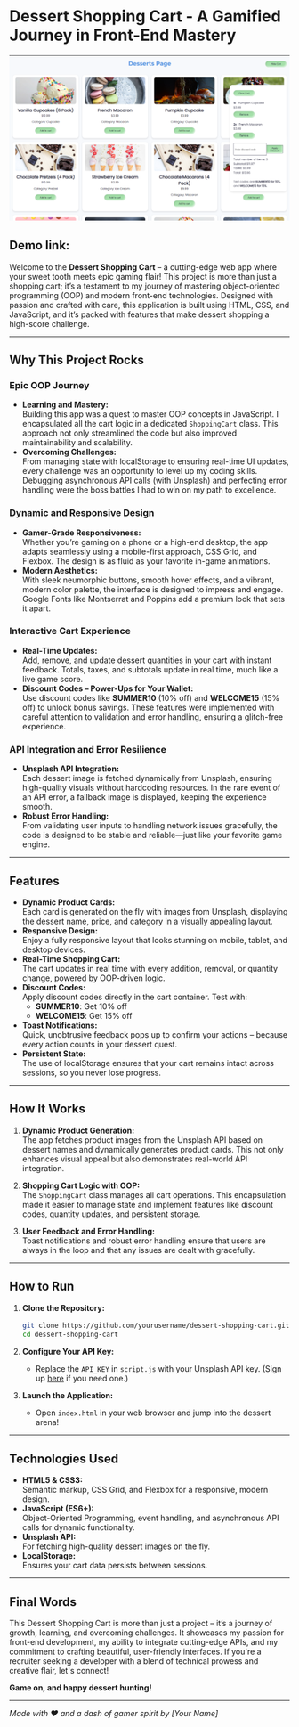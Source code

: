 # Dessert Shopping Cart - A Gamified Journey in Front-End Mastery

![alt text](image.png)

## Demo link: 

Welcome to the **Dessert Shopping Cart** – a cutting-edge web app where your sweet tooth meets epic gaming flair! This project is more than just a shopping cart; it’s a testament to my journey of mastering object-oriented programming (OOP) and modern front-end technologies. Designed with passion and crafted with care, this application is built using HTML, CSS, and JavaScript, and it’s packed with features that make dessert shopping a high-score challenge.

---

## Why This Project Rocks

### **Epic OOP Journey**
- **Learning and Mastery:**  
  Building this app was a quest to master OOP concepts in JavaScript. I encapsulated all the cart logic in a dedicated `ShoppingCart` class. This approach not only streamlined the code but also improved maintainability and scalability.  
- **Overcoming Challenges:**  
  From managing state with localStorage to ensuring real-time UI updates, every challenge was an opportunity to level up my coding skills. Debugging asynchronous API calls (with Unsplash) and perfecting error handling were the boss battles I had to win on my path to excellence.

### **Dynamic and Responsive Design**
- **Gamer-Grade Responsiveness:**  
  Whether you’re gaming on a phone or a high-end desktop, the app adapts seamlessly using a mobile-first approach, CSS Grid, and Flexbox. The design is as fluid as your favorite in-game animations.
- **Modern Aesthetics:**  
  With sleek neumorphic buttons, smooth hover effects, and a vibrant, modern color palette, the interface is designed to impress and engage. Google Fonts like Montserrat and Poppins add a premium look that sets it apart.

### **Interactive Cart Experience**
- **Real-Time Updates:**  
  Add, remove, and update dessert quantities in your cart with instant feedback. Totals, taxes, and subtotals update in real time, much like a live game score.
- **Discount Codes – Power-Ups for Your Wallet:**  
  Use discount codes like **SUMMER10** (10% off) and **WELCOME15** (15% off) to unlock bonus savings. These features were implemented with careful attention to validation and error handling, ensuring a glitch-free experience.

### **API Integration and Error Resilience**
- **Unsplash API Integration:**  
  Each dessert image is fetched dynamically from Unsplash, ensuring high-quality visuals without hardcoding resources. In the rare event of an API error, a fallback image is displayed, keeping the experience smooth.
- **Robust Error Handling:**  
  From validating user inputs to handling network issues gracefully, the code is designed to be stable and reliable—just like your favorite game engine.

---

## Features

- **Dynamic Product Cards:**  
  Each card is generated on the fly with images from Unsplash, displaying the dessert name, price, and category in a visually appealing layout.
- **Responsive Design:**  
  Enjoy a fully responsive layout that looks stunning on mobile, tablet, and desktop devices.
- **Real-Time Shopping Cart:**  
  The cart updates in real time with every addition, removal, or quantity change, powered by OOP-driven logic.
- **Discount Codes:**  
  Apply discount codes directly in the cart container. Test with:
  - **SUMMER10**: Get 10% off
  - **WELCOME15**: Get 15% off
- **Toast Notifications:**  
  Quick, unobtrusive feedback pops up to confirm your actions – because every action counts in your dessert quest.
- **Persistent State:**  
  The use of localStorage ensures that your cart remains intact across sessions, so you never lose progress.

---

## How It Works

1. **Dynamic Product Generation:**  
   The app fetches product images from the Unsplash API based on dessert names and dynamically generates product cards. This not only enhances visual appeal but also demonstrates real-world API integration.

2. **Shopping Cart Logic with OOP:**  
   The `ShoppingCart` class manages all cart operations. This encapsulation made it easier to manage state and implement features like discount codes, quantity updates, and persistent storage.

3. **User Feedback and Error Handling:**  
   Toast notifications and robust error handling ensure that users are always in the loop and that any issues are dealt with gracefully.

---

## How to Run

1. **Clone the Repository:**
   ```bash
   git clone https://github.com/yourusername/dessert-shopping-cart.git
   cd dessert-shopping-cart
   ```

2. **Configure Your API Key:**
   - Replace the `API_KEY` in `script.js` with your Unsplash API key. (Sign up [here](https://unsplash.com/developers) if you need one.)

3. **Launch the Application:**
   - Open `index.html` in your web browser and jump into the dessert arena!

---

## Technologies Used

- **HTML5 & CSS3:**  
  Semantic markup, CSS Grid, and Flexbox for a responsive, modern design.
- **JavaScript (ES6+):**  
  Object-Oriented Programming, event handling, and asynchronous API calls for dynamic functionality.
- **Unsplash API:**  
  For fetching high-quality dessert images on the fly.
- **LocalStorage:**  
  Ensures your cart data persists between sessions.

---

## Final Words

This Dessert Shopping Cart is more than just a project – it’s a journey of growth, learning, and overcoming challenges. It showcases my passion for front-end development, my ability to integrate cutting-edge APIs, and my commitment to crafting beautiful, user-friendly interfaces. If you're a recruiter seeking a developer with a blend of technical prowess and creative flair, let's connect!

**Game on, and happy dessert hunting!**

--- 

*Made with ❤️ and a dash of gamer spirit by [Your Name]*